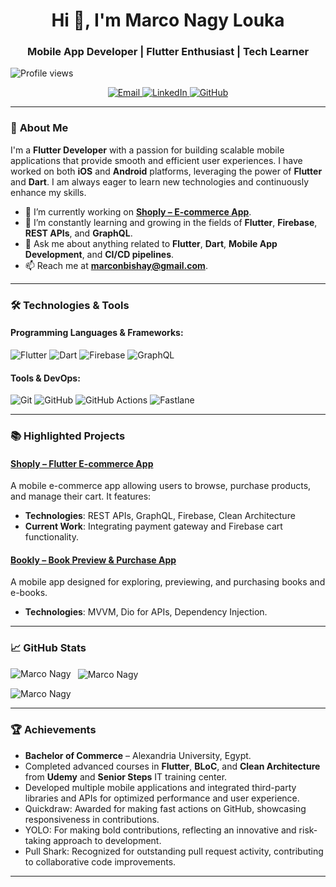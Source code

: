 <h1 align="center">Hi 👋, I'm Marco Nagy Louka</h1>

<h3 align="center">Mobile App Developer | Flutter Enthusiast | Tech Learner</h3>
<p align="Left">
  <img src="https://komarev.com/ghpvc/?username=Marco-Nagy&label=Profile%20views&color=0e75b6&style=flat" alt="Profile views"/>
</p>
<p align="center">
  <a href="mailto:marconbishay@gmail.com"> 
    <img src="https://img.shields.io/badge/Email-marconbishay@gmail.com-%23EA4335.svg?style=for-the-badge&logo=gmail&logoColor=white" alt="Email">
  </a>
  <a href="https://www.linkedin.com/in/marco-nagy/" target="_blank">
    <img src="https://img.shields.io/badge/LinkedIn-marco--nagy-%230A66C2.svg?style=for-the-badge&logo=linkedin&logoColor=white" alt="LinkedIn">
  </a>
  <a href="https://github.com/Marco-Nagy" target="_blank">
    <img src="https://img.shields.io/badge/GitHub-Marco--Nagy-%2312100E.svg?style=for-the-badge&logo=github&logoColor=white" alt="GitHub">
  </a>
</p>

---

### 🚀 **About Me**

I'm a **Flutter Developer** with a passion for building scalable mobile applications that provide smooth and efficient user experiences. I have worked on both **iOS** and **Android** platforms, leveraging the power of **Flutter** and **Dart**. I am always eager to learn new technologies and continuously enhance my skills.

- 🔭 I’m currently working on **[Shoply – E-commerce App](https://github.com/Marco-Nagy/shoply_app/tree/development)**.
- 🌱 I’m constantly learning and growing in the fields of **Flutter**, **Firebase**, **REST APIs**, and **GraphQL**.
- 💬 Ask me about anything related to **Flutter**, **Dart**, **Mobile App Development**, and **CI/CD pipelines**.
- 📫 Reach me at **[marconbishay@gmail.com](mailto:marconbishay@gmail.com)**.

---

### 🛠️ **Technologies & Tools**

#### Programming Languages & Frameworks:
![Flutter](https://img.shields.io/badge/Flutter-02569B?style=for-the-badge&logo=flutter&logoColor=white) 
![Dart](https://img.shields.io/badge/Dart-0175C2?style=for-the-badge&logo=dart&logoColor=white) 
![Firebase](https://img.shields.io/badge/Firebase-FFCA28?style=for-the-badge&logo=firebase&logoColor=black)
![GraphQL](https://img.shields.io/badge/GraphQL-E10098?style=for-the-badge&logo=graphql&logoColor=white) 

#### Tools & DevOps:
![Git](https://img.shields.io/badge/Git-F05032?style=for-the-badge&logo=git&logoColor=white)
![GitHub](https://img.shields.io/badge/GitHub-181717?style=for-the-badge&logo=github&logoColor=white)
![GitHub Actions](https://img.shields.io/badge/GitHub%20Actions-2088FF?style=for-the-badge&logo=github-actions&logoColor=white)
![Fastlane](https://img.shields.io/badge/Fastlane-00F200?style=for-the-badge&logo=fastlane&logoColor=white)

---

### 📚 **Highlighted Projects**

#### [Shoply – Flutter E-commerce App](https://github.com/Marco-Nagy/shoply_app/tree/development)
A mobile e-commerce app allowing users to browse, purchase products, and manage their cart. It features:
- **Technologies**: REST APIs, GraphQL, Firebase, Clean Architecture
- **Current Work**: Integrating payment gateway and Firebase cart functionality.

#### [Bookly – Book Preview & Purchase App](https://github.com/Marco-Nagy/bookly_app)
A mobile app designed for exploring, previewing, and purchasing books and e-books.
- **Technologies**: MVVM, Dio for APIs, Dependency Injection.

---

### 📈 **GitHub Stats**

<p>
  <img align="left" src="https://github-readme-stats.vercel.app/api/top-langs?username=Marco-Nagy&show_icons=true&locale=en&layout=compact" alt="Marco Nagy" />
</p>

<p>&nbsp;
  <img align="center" src="https://github-readme-stats.vercel.app/api?username=Marco-Nagy&show_icons=true&locale=en" alt="Marco Nagy" />
</p>

<p>
  <img align="center" src="https://github-readme-streak-stats.herokuapp.com/?user=Marco-Nagy&" alt="Marco Nagy" />
</p>


---

### 🏆 **Achievements**

- **Bachelor of Commerce** – Alexandria University, Egypt.
- Completed advanced courses in **Flutter**, **BLoC**, and **Clean Architecture** from **Udemy** and **Senior Steps** IT training center.
- Developed multiple mobile applications and integrated third-party libraries and APIs for optimized performance and user experience.
- Quickdraw: Awarded for making fast actions on GitHub, showcasing responsiveness in contributions.
- YOLO: For making bold contributions, reflecting an innovative and risk-taking approach to development.
- Pull Shark: Recognized for outstanding pull request activity, contributing to collaborative code improvements.
---



<!---
Marco-Nagy/Marco-Nagy is a ✨ special ✨ repository because its `README.md` (this file) appears on your GitHub profile.
You can click the Preview link to take a look at your changes.
--->
